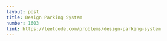 ```yaml
---
layout: post
title: Design Parking System
number: 1603
link: https://leetcode.com/problems/design-parking-system
---
```

